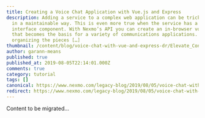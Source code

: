 ```yaml
---
title: Creating a Voice Chat Application with Vue.js and Express
description: Adding a service to a complex web application can be tricky to do
  in a maintainable way. This is even more true when the service has a user
  interface component. With Nexmo’s API you can create an in-browser voice chat
  that becomes the basis for a variety of communications applications. But even
  organizing the pieces […]
thumbnail: /content/blog/voice-chat-with-vue-and-express-dr/Elevate_ConversationVueJS-1.png
author: garann-means
published: true
published_at: 2019-08-05T22:14:01.000Z
comments: true
category: tutorial
tags: []
canonical: https://www.nexmo.com/legacy-blog/2019/08/05/voice-chat-with-vue-and-express-dr
redirect: https://www.nexmo.com/legacy-blog/2019/08/05/voice-chat-with-vue-and-express-dr
---
```


Content to be migrated...
